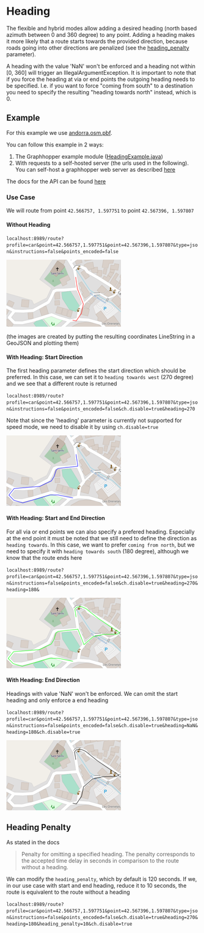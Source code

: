 # Heading

The flexible and hybrid modes allow adding a desired heading (north based azimuth between 0 and 360 degree) to any point. Adding a heading makes it more likely that a route starts towards the provided direction, because roads going into other directions are penalized (see the [heading_penalty](#heading-penalty) parameter).

A heading with the value 'NaN' won't be enforced and a heading not within [0, 360] will trigger an IllegalArgumentException. It is important to note that if you force the heading at via or end points the outgoing heading needs to be specified. I.e. if you want to force "coming from south" to a destination you need to specify the resulting "heading towards north" instead, which is 0.

## Example

For this example we use [andorra.osm.pbf](../../core/files/andorra.osm.pbf).

You can follow this example in 2 ways:

1. The Graphhopper example
   module ([HeadingExample.java](../../example/src/main/java/com/graphhopper/example/HeadingExample.java))
2. With requests to a self-hosted server (the urls used in the following). You can self-host a graphhopper web server as
   described [here](https://github.com/graphhopper/graphhopper#installation)

The docs for the API can be found [here](../../docs/web/api-doc.md#parameters)

### Use Case

We will route from point
`42.566757, 1.597751`
to point
`42.567396, 1.597807`

#### Without Heading

`localhost:8989/route?profile=car&point=42.566757,1.597751&point=42.567396,1.597807&type=json&instructions=false&points_encoded=false`

![without_heading](./images/without_heading.PNG)

(the images are created by putting the resulting coordinates LineString in a GeoJSON and plotting them)

#### With Heading: Start Direction

The first heading parameter defines the start direction which should be preferred. In this case, we can set it
to `heading towards west` (270 degree) and we see that a different route is returned

`localhost:8989/route?profile=car&point=42.566757,1.597751&point=42.567396,1.597807&type=json&instructions=false&points_encoded=false&ch.disable=true&heading=270`

Note that since the 'heading' parameter is currently not supported for speed mode, we need to disable it by
using `ch.disable=true`

![with_heading_start](./images/with_heading_start.PNG)

#### With Heading: Start and End Direction

For all via or end points we can also specify a prefered heading. Especially at the end point it must be noted that we
still need to define the direction as `heading towards`. In this case, we want to prefer `coming from north`, but we
need to specify it with `heading towards south` (180 degree), although we know that the route ends here

`localhost:8989/route?profile=car&point=42.566757,1.597751&point=42.567396,1.597807&type=json&instructions=false&points_encoded=false&ch.disable=true&heading=270&heading=180&`

![with_heading_start_stop](./images/with_heading_start_stop.PNG)

#### With Heading: End Direction

Headings with value 'NaN' won't be enforced. We can omit the start heading and only enforce a end heading

`localhost:8989/route?profile=car&point=42.566757,1.597751&point=42.567396,1.597807&type=json&instructions=false&points_encoded=false&ch.disable=true&heading=NaN&heading=180&ch.disable=true`

![with_heading_stop](./images/with_heading_stop.PNG)

## Heading Penalty

As stated in the docs

> Penalty for omitting a specified heading. The penalty corresponds to the accepted time delay in seconds in comparison to the route without a heading.

We can modify the `heading_penalty`, which by default is 120 seconds. If we, in our use case with start and end heading, reduce it to 10 seconds, the route is equivalent to the route without a heading

`localhost:8989/route?profile=car&point=42.566757,1.597751&point=42.567396,1.597807&type=json&instructions=false&points_encoded=false&ch.disable=true&heading=270&heading=180&heading_penalty=10&ch.disable=true`

